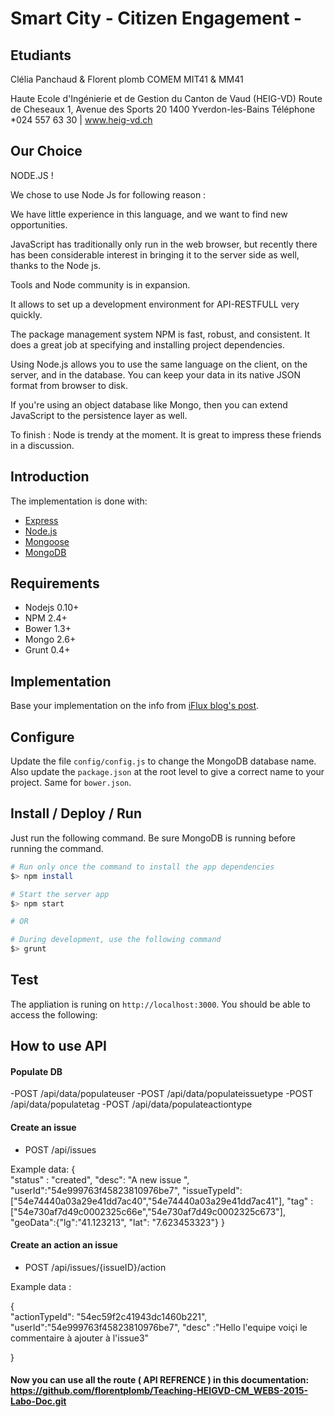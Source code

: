 
# Smart City - Citizen Engagement -

## Etudiants

Clélia Panchaud & Florent plomb 
COMEM MIT41 & MM41
 
Haute Ecole d'Ingénierie et de Gestion du Canton de Vaud (HEIG-VD)
Route de Cheseaux 1,
Avenue des Sports 20
1400 Yverdon-les-Bains
Téléphone *024 557 63 30 | www.heig-vd.ch 

## Our Choice

NODE.JS !

We chose to use Node Js for following reason :

We have little experience in this language, and we want to find new opportunities.

JavaScript has traditionally only run in the web browser, but recently there has been considerable interest in bringing it to the server side as well, thanks to the Node js.

Tools and Node community is in expansion.

It allows to set up a development environment for API-RESTFULL very quickly.

The package management system NPM is fast, robust, and consistent. It does a great job at specifying and installing project dependencies.

Using Node.js allows you to use the same language on the client, on the server, and in the database. You can keep your data in its native JSON format from browser to disk.

If you're using an object database like Mongo, then you can extend JavaScript to the persistence layer as well.

To finish :  Node is trendy at the moment. It is great to impress these friends in a discussion.
 

## Introduction

The implementation is done with:

- [Express](http://expressjs.com/)
- [Node.js](http://nodejs.org/)
- [Mongoose](mongoosejs.com)
- [MongoDB](http://www.mongodb.org/)

## Requirements

- Nodejs 0.10+
- NPM 2.4+
- Bower 1.3+
- Mongo 2.6+
- Grunt 0.4+

## Implementation

Base your implementation on the info from [iFlux blog's post](http://www.iflux.io/use-case/2015/02/03/citizen-engagement.html).

## Configure

Update the file `config/config.js` to change the MongoDB database name. Also update the `package.json` at the root level to give
a correct name to your project. Same for `bower.json`.

## Install / Deploy / Run

Just run the following command. Be sure MongoDB is running before running the command.

```bash
# Run only once the command to install the app dependencies
$> npm install

# Start the server app
$> npm start

# OR

# During development, use the following command
$> grunt
```

## Test

The appliation is runing on `http://localhost:3000`. You should be able to access the following:

## How to use API

#### Populate DB 

-POST /api/data/populateuser
-POST /api/data/populateissuetype
-POST /api/data/populatetag
-POST /api/data/populateactiontype

#### Create an issue 

- POST /api/issues

Example data:
{    
        "status" : "created",
        "desc": "A new issue ",            
        "userId":"54e999763f45823810976be7",
        "issueTypeId": ["54e74440a03a29e41dd7ac40","54e74440a03a29e41dd7ac41"],
        "tag" :["54e730af7d49c0002325c66e","54e730af7d49c0002325c673"],    
          "geoData":{"lg":"41.123213",
            		 "lat": "7.623453323"}
}

#### Create an action an issue 

- POST /api/issues/{issueID}/action

Example data :

{                  
        "actionTypeId": "54ec59f2c41943dc1460b221",            
        "userId":"54e999763f45823810976be7",
  		"desc"	:"Hello l'equipe voiçi le commentaire à ajouter à l'issue3"
     
}

#### Now you can use all the route ( API REFRENCE ) in this documentation: https://github.com/florentplomb/Teaching-HEIGVD-CM_WEBS-2015-Labo-Doc.git





